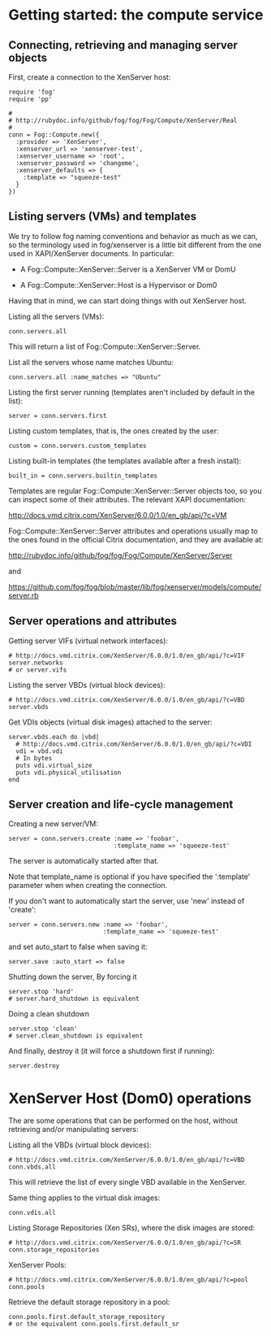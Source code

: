 # Getting started: the compute service

## Connecting, retrieving and managing server objects

First, create a connection to the XenServer host:

    require 'fog'
    require 'pp'

    #
    # http://rubydoc.info/github/fog/fog/Fog/Compute/XenServer/Real
    #
    conn = Fog::Compute.new({
      :provider => 'XenServer',
      :xenserver_url => 'xenserver-test',
      :xenserver_username => 'root',
      :xenserver_password => 'changeme',
      :xenserver_defaults => {
        :template => "squeeze-test"
      }
    })

## Listing servers (VMs) and templates

We try to follow fog naming conventions and behavior as much as we can, so the
terminology used in fog/xenserver is a little bit different from the one
used in XAPI/XenServer documents. In particular:

* A Fog::Compute::XenServer::Server is a XenServer VM or DomU

* A Fog::Compute::XenServer::Host is a Hypervisor or Dom0

Having that in mind, we can start doing things with out XenServer host.

Listing all the servers (VMs):

    conn.servers.all

This will return a list of Fog::Compute::XenServer::Server.

List all the servers whose name matches Ubuntu:

    conn.servers.all :name_matches => "Ubuntu"

Listing the first server running (templates aren't included by default
in the list):

    server = conn.servers.first

Listing custom templates, that is, the ones created by the user:

    custom = conn.servers.custom_templates

Listing built-in templates (the templates available after a fresh install):

    built_in = conn.servers.builtin_templates

Templates are regular Fog::Compute::XenServer::Server objects too, so you can
inspect some of their attributes. The relevant XAPI documentation:

http://docs.vmd.citrix.com/XenServer/6.0.0/1.0/en_gb/api/?c=VM

Fog::Compute::XenServer::Server attributes and operations usually map to the
ones found in the official Citrix documentation, and they are available at:

http://rubydoc.info/github/fog/fog/Fog/Compute/XenServer/Server

and

https://github.com/fog/fog/blob/master/lib/fog/xenserver/models/compute/server.rb

## Server operations and attributes

Getting server VIFs (virtual network interfaces):

    # http://docs.vmd.citrix.com/XenServer/6.0.0/1.0/en_gb/api/?c=VIF
    server.networks
    # or server.vifs

Listing the server VBDs (virtual block devices):

    # http://docs.vmd.citrix.com/XenServer/6.0.0/1.0/en_gb/api/?c=VBD
    server.vbds


Get VDIs objects (virtual disk images) attached to the server:

    server.vbds.each do |vbd|
      # http://docs.vmd.citrix.com/XenServer/6.0.0/1.0/en_gb/api/?c=VDI
      vdi = vbd.vdi
      # In bytes
      puts vdi.virtual_size
      puts vdi.physical_utilisation
    end

## Server creation and life-cycle management

Creating a new server/VM:

    server = conn.servers.create :name => 'foobar',
                                 :template_name => 'squeeze-test'

The server is automatically started after that.

Note that template_name is optional if you have specified the ':template'
parameter when when creating the connection.

If you don't want to automatically start the server, use 'new' instead of 'create':

    server = conn.servers.new :name => 'foobar',
                              :template_name => 'squeeze-test'

and set auto_start to false when saving it:

    server.save :auto_start => false

Shutting down the server, By forcing it

    server.stop 'hard'
    # server.hard_shutdown is equivalent

Doing a clean shutdown

    server.stop 'clean'
    # server.clean_shutdown is equivalent

And finally, destroy it (it will force a shutdown first if running):

    server.destroy

# XenServer Host (Dom0) operations

The are some operations that can be performed on the host, without retrieving
and/or manipulating servers:

Listing all the VBDs (virtual block devices):

    # http://docs.vmd.citrix.com/XenServer/6.0.0/1.0/en_gb/api/?c=VBD
    conn.vbds.all

This will retrieve the list of every single VBD available in the XenServer.

Same thing applies to the virtual disk images:

    conn.vdis.all

Listing Storage Repositories (Xen SRs), where the disk images are stored:

    # http://docs.vmd.citrix.com/XenServer/6.0.0/1.0/en_gb/api/?c=SR
    conn.storage_repositories


XenServer Pools:

    # http://docs.vmd.citrix.com/XenServer/6.0.0/1.0/en_gb/api/?c=pool
    conn.pools


Retrieve the default storage repository in a pool:

    conn.pools.first.default_storage_repository
    # or the equivalent conn.pools.first.default_sr

